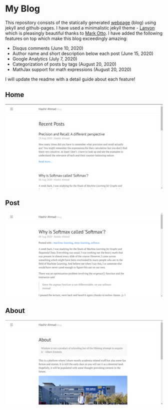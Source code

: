 # My Blog
This repository consists of the statically generated [webpage](https://hash-ir.github.io/about/) (blog) using jekyll and github-pages. I have used a minimalistic jekyll theme - [Lanyon](https://lanyon.getpoole.com/) which is pleasingly beautiful thanks to [Mark Otto](https://github.com/mdo). I have added the following features on top which make this blog exceedingly amazing: 
* Disqus comments (June 10, 2020)
* Author name and short description below each post (June 15, 2020) 
* Google Analytics (July 7, 2020)
* Categorization of posts by tags (August 20, 2020)
* MathJax support for math expressions (August 20, 2020)

I will update the readme with a detail guide about each feature!

## Home
![home-page](https://github.com/hash-ir/hash-ir.github.io/blob/master/public/images/home.png)

## Post
![post-page](https://github.com/hash-ir/hash-ir.github.io/blob/master/public/images/post.png)

## About
![about-page](https://github.com/hash-ir/hash-ir.github.io/blob/master/public/images/about.png)
